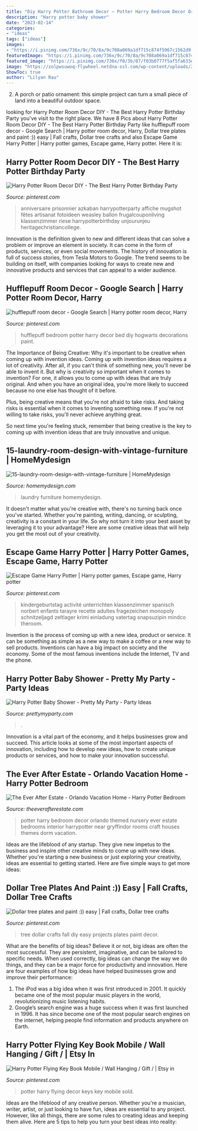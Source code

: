 ```yaml
---
title: "Diy Harry Potter Bathroom Decor ~ Potter Harry Bedroom Decor Orlando Themed Nursery Ever Estate Bedrooms Interior Harrypotter Near Gryffindor Rooms Craft Houses Themes Dorm Vacation"
description: "Harry potter baby shower"
date: "2023-02-14"
categories:
- "ideas"
tags: ["ideas"]
images:
- "https://i.pinimg.com/736x/9c/70/8a/9c708a069a1df715c874f5967c1562d9--fall-diy-tree-crafts.jpg"
featuredImage: "https://i.pinimg.com/736x/9c/70/8a/9c708a069a1df715c874f5967c1562d9--fall-diy-tree-crafts.jpg"
featured_image: "https://i.pinimg.com/736x/f0/3b/07/f03b0777f5af5fa633e9ea2573a7d0df.jpg"
image: "https://zolpwsuwoq-flywheel.netdna-ssl.com/wp-content/uploads/2020/03/harry-potter-baby-gifts.jpg"
ShowToc: true
author: "Lilyan Rau"
---
```



2. A porch or patio ornament: this simple project can turn a small piece of land into a beautiful outdoor space. 

	

		
looking for Harry Potter Room Decor DIY - The Best Harry Potter Birthday Party you've visit to the right place. We have 8 Pics about Harry Potter Room Decor DIY - The Best Harry Potter Birthday Party like hufflepuff room decor - Google Search | Harry potter room decor, Harry, Dollar tree plates and paint :)) easy | Fall crafts, Dollar tree crafts and also Escape Game Harry Potter | Harry potter games, Escape game, Harry potter. Here it is:
		
    
## Harry Potter Room Decor DIY - The Best Harry Potter Birthday Party

<img loading=lazy src="https://i.pinimg.com/736x/f0/3b/07/f03b0777f5af5fa633e9ea2573a7d0df.jpg" onerror="this.onerror=null;this.src='https://tse4.mm.bing.net/th?id=OIP.nXmyUopAmh7fgBSvOJ8IPgHaKi&amp;pid=15.1';" alt="Harry Potter Room Decor DIY - The Best Harry Potter Birthday Party">

_Source: pinterest.com_

>anniversaire prisonnier azkaban harrypotterparty affiche mugshot fêtes artisanat fotoideen weasley ballon frugalcouponliving klassenzimmer riese harrypotterbirthday unjourunjeu heritagechristiancollege. 

	

Innovation is the definition given to new and different ideas that can solve a problem or improve an element in society. It can come in the form of products, services, or even social movements. The history of innovation is full of success stories, from Tesla Motors to Google. The trend seems to be building on itself, with companies looking for ways to create new and innovative products and services that can appeal to a wider audience.

    
## Hufflepuff Room Decor - Google Search | Harry Potter Room Decor, Harry

<img loading=lazy src="https://i.pinimg.com/originals/93/61/01/93610155f579086eeef5b1381b41fad4.jpg" onerror="this.onerror=null;this.src='https://tse3.mm.bing.net/th?id=OIP.soL4J6mu1z9--dl6pgNweAHaJ3&amp;pid=15.1';" alt="hufflepuff room decor - Google Search | Harry potter room decor, Harry">

_Source: pinterest.com_

>hufflepuff bedroom potter harry decor bed diy hogwarts decorations paint. 

	

The Importance of Being Creative: Why it's important to be creative when coming up with invention ideas.
Coming up with invention ideas requires a lot of creativity. After all, if you can't think of something new, you'll never be able to invent it.
But why is creativity so important when it comes to invention? For one, it allows you to come up with ideas that are truly original. And when you have an original idea, you're more likely to succeed because no one else has thought of it before.

Plus, being creative means that you're not afraid to take risks. And taking risks is essential when it comes to inventing something new. If you're not willing to take risks, you'll never achieve anything great.

So next time you're feeling stuck, remember that being creative is the key to coming up with invention ideas that are truly innovative and unique.

    
## 15-laundry-room-design-with-vintage-furniture | HomeMydesign

<img loading=lazy src="https://homemydesign.com/wp-content/uploads/2013/02/15-laundry-room-design-with-vintage-furniture.jpg" onerror="this.onerror=null;this.src='https://tse2.mm.bing.net/th?id=OIP.2GiR4-DKOs-y2HNhh3JhigHaK7&amp;pid=15.1';" alt="15-laundry-room-design-with-vintage-furniture | HomeMydesign">

_Source: homemydesign.com_

>laundry furniture homemydesign. 

	

It doesn't matter what you're creative with, there's no turning back once you've started. Whether you're painting, writing, dancing, or sculpting, creativity is a constant in your life. So why not turn it into your best asset by leveraging it to your advantage? Here are some creative ideas that will help you get the most out of your creativity.

    
## Escape Game Harry Potter | Harry Potter Games, Escape Game, Harry Potter

<img loading=lazy src="https://i.pinimg.com/736x/c7/74/40/c7744063e778171de01a1435d2dc8166.jpg" onerror="this.onerror=null;this.src='https://tse1.mm.bing.net/th?id=OIP.BGeSjPQdePWTlj-tjjzLbgHaLG&amp;pid=15.1';" alt="Escape Game Harry Potter | Harry potter games, Escape game, Harry potter">

_Source: pinterest.com_

>kindergeburtstag activité unterrichten klassenzimmer spanisch norbert enfants tarayre recette adultes fragezeichen monopoly schnitzeljagd zeltlager krimi einladung vatertag snapsuzipin mindco theroom. 

	

Invention is the process of coming up with a new idea, product or service. It can be something as simple as a new way to make a coffee or a new way to sell products. Inventions can have a big impact on society and the economy. Some of the most famous inventions include the Internet, TV and the phone.

    
## Harry Potter Baby Shower - Pretty My Party - Party Ideas

<img loading=lazy src="https://zolpwsuwoq-flywheel.netdna-ssl.com/wp-content/uploads/2020/03/harry-potter-baby-gifts.jpg" onerror="this.onerror=null;this.src='https://tse4.mm.bing.net/th?id=OIP.BMB35UxRK22eZ8l3Q2JZsgHaLJ&amp;pid=15.1';" alt="Harry Potter Baby Shower - Pretty My Party - Party Ideas">

_Source: prettymyparty.com_

>. 

	

Innovation is a vital part of the economy, and it helps businesses grow and succeed. This article looks at some of the most important aspects of innovation, including how to develop new ideas, how to create unique products or services, and how to make your innovation successful.

    
## The Ever After Estate - Orlando Vacation Home - Harry Potter Bedroom

<img loading=lazy src="https://theeverafterestate.com/web_hp_03.jpg" onerror="this.onerror=null;this.src='https://tse3.mm.bing.net/th?id=OIP.mr659N_sm1wbUBu19YJHbgHaE8&amp;pid=15.1';" alt="The Ever After Estate - Orlando Vacation Home - Harry Potter Bedroom">

_Source: theeverafterestate.com_

>potter harry bedroom decor orlando themed nursery ever estate bedrooms interior harrypotter near gryffindor rooms craft houses themes dorm vacation. 

	

Ideas are the lifeblood of any startup. They give new impetus to the business and inspire other creative minds to come up with new ideas. Whether you're starting a new business or just exploring your creativity, ideas are essential to getting started. Here are five simple ways to get more ideas: 

    
## Dollar Tree Plates And Paint :)) Easy | Fall Crafts, Dollar Tree Crafts

<img loading=lazy src="https://i.pinimg.com/736x/9c/70/8a/9c708a069a1df715c874f5967c1562d9--fall-diy-tree-crafts.jpg" onerror="this.onerror=null;this.src='https://tse1.mm.bing.net/th?id=OIP.eNdyeNvKeM1vLVk6ccDPrQHaJ3&amp;pid=15.1';" alt="Dollar tree plates and paint :)) easy | Fall crafts, Dollar tree crafts">

_Source: pinterest.com_

>tree dollar crafts fall diy easy projects plates paint decor. 

	

What are the benefits of big ideas?
Believe it or not, big ideas are often the most successful. They are persistent, imaginative, and can be tailored to specific needs. When used correctly, big ideas can change the way we do things, and they can be a major force for productivity and innovation. Here are four examples of how big ideas have helped businesses grow and improve their performance: 
1. The iPod was a big idea when it was first introduced in 2001. It quickly became one of the most popular music players in the world, revolutionizing music listening habits. 
2. Google’s search engine was a huge success when it was first launched in 1996. It has since become one of the most popular search engines on the internet, helping people find information and products anywhere on Earth. 

    
## Harry Potter Flying Key Book Mobile / Wall Hanging / Gift / | Etsy In

<img loading=lazy src="https://i.pinimg.com/originals/67/51/38/675138fb71ded54b2b480b12137a5283.jpg" onerror="this.onerror=null;this.src='https://tse4.mm.bing.net/th?id=OIP.nNAtAfNMP-uVS6ZuCA_Z5AHaJ4&amp;pid=15.1';" alt="Harry Potter Flying Key Book Mobile / Wall Hanging / Gift / | Etsy in">

_Source: pinterest.com_

>potter harry flying decor keys key mobile sold. 

	

Ideas are the lifeblood of any creative person. Whether you're a musician, writer, artist, or just looking to have fun, ideas are essential to any project. However, like all things, there are some rules to creating ideas and keeping them alive. Here are 5 tips to help you turn your best ideas into reality:

